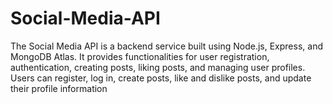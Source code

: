 # Social-Media-API
The Social Media API is a backend service built using Node.js, Express, and MongoDB Atlas. It provides functionalities for user registration, authentication, creating posts, liking posts, and managing user profiles. Users can register, log in, create posts, like and dislike posts, and update their profile information
